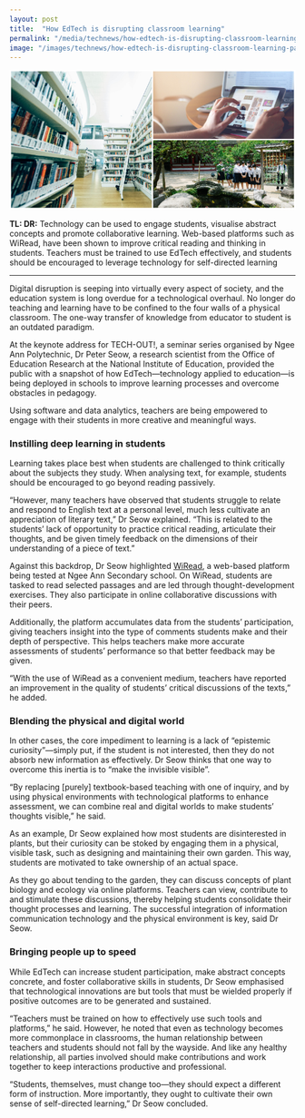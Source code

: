 ```yaml
---
layout: post
title:  "How EdTech is disrupting classroom learning"
permalink: "/media/technews/how-edtech-is-disrupting-classroom-learning"
image: "/images/technews/how-edtech-is-disrupting-classroom-learning-part-1.png"
---
```


![How EdTech is disrupting classroom learning](/images/technews/how-edtech-is-disrupting-classroom-learning-part-1.png)

**TL: DR:** Technology can be used to engage students, visualise abstract concepts and promote collaborative learning. Web-based platforms such as WiRead, have been shown to improve critical reading and thinking in students. Teachers must be trained to use EdTech effectively, and students should be encouraged to leverage technology for self-directed learning 

---

Digital disruption is seeping into virtually every aspect of society, and the education system is long overdue for a technological overhaul. No longer do teaching and learning have to be confined to the four walls of a physical classroom. The one-way transfer of knowledge from educator to student is an outdated paradigm.

At the keynote address for TECH-OUT!, a seminar series organised by Ngee Ann Polytechnic, Dr Peter Seow, a research scientist from the Office of Education Research at the National Institute of Education, provided the public with a snapshot of how EdTech—technology applied to education—is being deployed in schools to improve learning processes and overcome obstacles in pedagogy. 

Using software and data analytics, teachers are being empowered to engage with their students in more creative and meaningful ways.

### **Instilling deep learning in students**
Learning takes place best when students are challenged to think critically about the subjects they study. When analysing text, for example, students should be encouraged to go beyond reading passively.

“However, many teachers have observed that students struggle to relate and respond to English text at a personal level, much less cultivate an appreciation of literary text,” Dr Seow explained. “This is related to the students’ lack of opportunity to practice critical reading, articulate their thoughts, and be given timely feedback on the dimensions of their understanding of a piece of text.”

Against this backdrop, Dr Seow highlighted [WiRead](https://www.nie.edu.sg/news-detail/collaboration-with-NIE-researchers-to-Sharpen-Critical-Reading-Skills), a web-based platform being tested at Ngee Ann Secondary school. On WiRead, students are tasked to read selected passages and are led through thought-development exercises. They also participate in online collaborative discussions with their peers.

Additionally, the platform accumulates data from the students’ participation, giving teachers insight into the type of comments students make and their depth of perspective. This helps teachers make more accurate assessments of students’ performance so that better feedback may be given.

“With the use of WiRead as a convenient medium, teachers have reported an improvement in the quality of students’ critical discussions of the texts,” he added.

### **Blending the physical and digital world**
In other cases, the core impediment to learning is a lack of “epistemic curiosity”—simply put, if the student is not interested, then they do not absorb new information as effectively. Dr Seow thinks that one way to overcome this inertia is to “make the invisible visible”.

“By replacing [purely] textbook-based teaching with one of inquiry, and by using physical environments with technological platforms to enhance assessment, we can combine real and digital worlds to make students’ thoughts visible,” he said.

As an example, Dr Seow explained how most students are disinterested in plants, but their curiosity can be stoked by engaging them in a physical, visible task, such as designing and maintaining their own garden. This way, students are motivated to take ownership of an actual space.

As they go about tending to the garden, they can discuss concepts of plant biology and ecology via online platforms. Teachers can view, contribute to and stimulate these discussions, thereby helping students consolidate their thought processes and learning. The successful integration of information communication technology and the physical environment is key, said Dr Seow.

### **Bringing people up to speed**
While EdTech can increase student participation, make abstract concepts concrete, and foster collaborative skills in students, Dr Seow emphasised that technological innovations are but tools that must be wielded properly if positive outcomes are to be generated and sustained.

“Teachers must be trained on how to effectively use such tools and platforms,” he said. However, he noted that even as technology becomes more commonplace in classrooms, the human relationship between teachers and students should not fall by the wayside. And like any healthy relationship, all parties involved should make contributions and work together to keep interactions productive and professional.

“Students, themselves, must change too—they should expect a different form of instruction. More importantly, they ought to cultivate their own sense of self-directed learning,” Dr Seow concluded.
